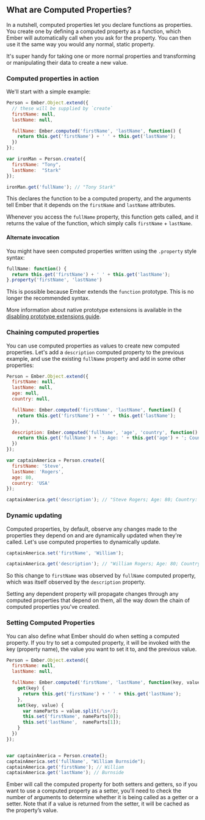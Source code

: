## What are Computed Properties?

In a nutshell, computed properties let you declare functions as properties. You create one by defining a computed property as a function, which Ember will automatically call when you ask for the property. You can then use it the same way you would any normal, static property.

It's super handy for taking one or more normal properties and transforming or manipulating their data to create a new value.

### Computed properties in action

We'll start with a simple example:

```javascript
Person = Ember.Object.extend({
  // these will be supplied by `create`
  firstName: null,
  lastName: null,

  fullName: Ember.computed('firstName', 'lastName', function() {
    return this.get('firstName') + ' ' + this.get('lastName');
  })
});

var ironMan = Person.create({
  firstName: "Tony",
  lastName:  "Stark"
});

ironMan.get('fullName'); // "Tony Stark"
```

This declares the function to be a computed property, and the arguments tell Ember that it depends on the `firstName` and `lastName` attributes.

Whenever you access the `fullName` property, this function gets called, and it returns the value of the function, which simply calls `firstName` + `lastName`.

#### Alternate invocation

You might have seen computed properties written using the `.property` style
syntax:

```javascript
fullName: function() {
  return this.get('firstName') + ' ' + this.get('lastName');
}.property('firstName', 'lastName')
```

This is possible because Ember extends the `function` prototype. This is no
longer the recommended syntax.

More information about native prototype extensions is available in the
[disabling prototype extensions guide](../../configuring-ember/disabling-prototype-extensions/).

### Chaining computed properties

You can use computed properties as values to create new computed properties. Let's add a `description` computed property to the previous example, and use the existing `fullName` property and add in some other properties:

```javascript
Person = Ember.Object.extend({
  firstName: null,
  lastName: null,
  age: null,
  country: null,

  fullName: Ember.computed('firstName', 'lastName', function() {
    return this.get('firstName') + ' ' + this.get('lastName');
  }),

  description: Ember.computed('fullName', 'age', 'country', function() {
    return this.get('fullName') + '; Age: ' + this.get('age') + '; Country: ' + this.get('country');
  })
});

var captainAmerica = Person.create({
  firstName: 'Steve',
  lastName: 'Rogers',
  age: 80,
  country: 'USA'
});

captainAmerica.get('description'); // "Steve Rogers; Age: 80; Country: USA"
```

### Dynamic updating

Computed properties, by default, observe any changes made to the properties they depend on and are dynamically updated when they're called. Let's use computed properties to dynamically update.

```javascript
captainAmerica.set('firstName', 'William');

captainAmerica.get('description'); // "William Rogers; Age: 80; Country: USA"
```

So this change to `firstName` was observed by `fullName` computed property, which was itself observed by the `description` property.

Setting any dependent property will propagate changes through any computed properties that depend on them, all the way down the chain of computed properties you've created.

### Setting Computed Properties

You can also define what Ember should do when setting a computed property. If you try to set a computed property, it will be invoked with the key (property name), the value you want to set it to, and the previous value.

```javascript
Person = Ember.Object.extend({
  firstName: null,
  lastName: null,

  fullName: Ember.computed('firstName', 'lastName', function(key, value, previousValue) {
    get(key) {
      return this.get('firstName') + ' ' + this.get('lastName');
    },
    set(key, value) {
      var nameParts = value.split(/\s+/);
      this.set('firstName', nameParts[0]);
      this.set('lastName',  nameParts[1]);
    }
  })
});


var captainAmerica = Person.create();
captainAmerica.set('fullName', "William Burnside");
captainAmerica.get('firstName'); // William
captainAmerica.get('lastName'); // Burnside
```

Ember will call the computed property for both setters and getters, so if you want to use a computed property as a setter, you'll need to check the number of arguments to determine whether it is being called as a getter or a setter. Note that if a value is returned from the setter, it will be cached as the property’s value.
